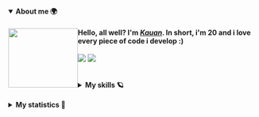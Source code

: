 <div>
  <details open>
    <img src="https://media.tenor.com/i9Jb7TEwVqkAAAAi/hunter-x-hunter-hxh.gif" width='140px' height='120px' align='left'/>  
    <summary><b>About me 🌍</b></summary>
    <h4>Hello, all well? I'm <a href="https://github.com/4kauanmota" target="_blank"><i>Kauan</i></a>. In short, i'm 20 and i love every piece of code i develop :)  </h4>
    <a href="https://www.linkedin.com/in/4kauanmota/" target="_blank"><img src="https://img.shields.io/badge/LinkedIn-0077B5?style=for-the-badge&logo=linkedin&logoColor=whit" target="_blank"></a>
    <a href="mailto:4kauanmota@gmail.com"><img src="https://img.shields.io/badge/-Gmail-%23333?style=for-the-badge&logo=gmail&logoColor=white" target="_blank"></a>
  </details>
</div>

<br>
<br>

<div>
  <details>
    <img src="https://i.postimg.cc/2yJZXjD6/200w-unscreen.gif" width='140px' height='170px' align='left' style='padding-right: 0'/>  
    <summary><b>My skills 🪐</b></summary>
      <div style="overflow-x:auto;">
      <i>* Languages, Frameworks, DevOps and Data are ordered by proficiency (highest to lowest)</i>
        <h4>Applications</h4>
        <table>
          <tr>
            <td align="center">
              <img src="https://raw.githubusercontent.com/devicons/devicon/master/icons/javascript/javascript-original.svg" width="48" height="48" alt="JavaScript" />
              <br>JavaScript<br>
            </td>
            <td align="center">
              <img src="https://raw.githubusercontent.com/devicons/devicon/master/icons/typescript/typescript-original.svg" width="48" height="48" alt="TypeScript" />
              <br>TypeScript<br>
            </td>
            <td align="center">
              <img src="https://raw.githubusercontent.com/devicons/devicon/master/icons/css3/css3-original.svg" width="48" height="48" alt="CSS" />
              <br>&nbsp;&nbsp;&nbsp;CSS&nbsp;&nbsp;&nbsp;&nbsp;<br>
            </td>
            <td align="center">
              <img src="https://raw.githubusercontent.com/devicons/devicon/master/icons/html5/html5-original.svg" width="48" height="48" alt="HTML" />
              <br>&nbsp;&nbsp;&nbsp;HTML&nbsp;&nbsp;&nbsp;<br>
            </td>
            <td align="center">
              <img src="https://raw.githubusercontent.com/devicons/devicon/master/icons/sass/sass-original.svg" width="48" height="48" alt="Sass" />
              <br>&nbsp;&nbsp;&nbsp;Sass&nbsp;&nbsp;&nbsp;<br>
            </td>
            <td align="center" width="48">
              <img src="https://raw.githubusercontent.com/devicons/devicon/master/icons/python/python-original.svg" width="48" height="48" alt="Python" />
              <br>&nbsp;&nbsp;Python&nbsp;&nbsp;<br>
            </td>
            <td align="center">
              <img src="https://upload.wikimedia.org/wikipedia/commons/1/1f/WebAssembly_Logo.svg" width="48" height="48" alt="WebAssembly" />
              <br>WebAssembly<br>
            </td>  
          </tr>
        </table>
        <h4>Frameworks and Libraries</h4>
        <table>
          <tr>
            <td align="center">
              <img src="https://raw.githubusercontent.com/devicons/devicon/master/icons/react/react-original.svg" width="48" height="48" alt="React Native" />
              <br>React Native<br>
            </td>
            <td align="center">
              <img src="https://raw.githubusercontent.com/devicons/devicon/master/icons/react/react-original.svg" width="48" height="48" alt="React" />
              <br>React<br>
            </td>
            <td align="center">
              <img src="https://raw.githubusercontent.com/devicons/devicon/master/icons/jest/jest-plain.svg" width="48" height="48" alt="Jest" />
              <br>Jest<br>
            </td>
            <td align="center">
              <img src="https://raw.githubusercontent.com/devicons/devicon/master/icons/nodejs/nodejs-original.svg" width="48" height="48" alt="Node.js" />
              <br>Node.js<br>
            </td>
          </tr>
        </table>
        <h4>DevOps</h4>
        <table>
          <tr>
            <td align="center">
              <img src="https://raw.githubusercontent.com/devicons/devicon/master/icons/git/git-original.svg" width="48" height="48" alt="Git" />
              <br>Git<br>
            </td>
            <td align="center">
              <img src="https://raw.githubusercontent.com/devicons/devicon/master/icons/github/github-original.svg" width="48" height="48" alt="GitHub" />
              <br>GitHub<br>
            </td>
            <td align="center">
              <img src="https://upload.wikimedia.org/wikipedia/commons/9/93/Amazon_Web_Services_Logo.svg" width="48" height="48" alt="AWS" />
              <br>AWS<br>
            </td>
            <td align="center">
              <img src="https://raw.githubusercontent.com/devicons/devicon/master/icons/docker/docker-original.svg" width="48" height="48" alt="Docker" />
              <br>Docker<br>
            </td>
          </tr>
        </table>
        <h4>Data</h4>
        <table>
          <tr>
            <td align="center">
              <img src="https://raw.githubusercontent.com/devicons/devicon/master/icons/mysql/mysql-original.svg" width="48" height="48" alt="MySQL" />
              <br>MySQL<br>
            </td>
            <td align="center">
              <img src="https://raw.githubusercontent.com/devicons/devicon/master/icons/firebase/firebase-plain.svg" width="48" height="48" alt="Firebase" />
              <br>Firebase<br>
            </td>
            <td align="center">
              <img src="https://raw.githubusercontent.com/devicons/devicon/master/icons/sqlite/sqlite-original.svg" width="48" height="48" alt="Sqlite" />
              <br>Sqlite<br>
            </td>
          </tr>
        </table>
        <h4>Tools</h4>
        <table>
          <tr>
            <td align="center">
              <img src="https://raw.githubusercontent.com/devicons/devicon/master/icons/vscode/vscode-original.svg" width="48" height="48" alt="Visual Studio Code" />
              <br>Visual Studio Code<br>
            </td>
            <td align="center">
              <img src="https://raw.githubusercontent.com/devicons/devicon/master/icons/visualstudio/visualstudio-plain.svg" width="48" height="48" alt="Visual Studio" />
              <br>Visual Studio<br>
            </td>
            <td align="center">
              <img src="https://www.svgrepo.com/show/354202/postman-icon.svg" width="48" height="48" alt="Postman" />
              <br>Postman<br>
            </td>
            <td align="center">
              <img src="https://raw.githubusercontent.com/devicons/devicon/master/icons/trello/trello-plain.svg" width="48" height="48" alt="Trello" />
              <br>Trello<br>
            </td>
            <td align="center">
              <img src="https://raw.githubusercontent.com/devicons/devicon/master/icons/figma/figma-original.svg" width="48" height="48" alt="Figma" />
              <br>Figma<br>
            </td>
          </tr>
        </table>
      </div>
  </details>
</div>

<br>

<div>
  <details>
    <img src="https://i.postimg.cc/MTnxtmMR/ezgif-5-5b067d5716.gif" width='140px' height='120px' align='left'/> 
    <br><br>
    <summary><b>My statistics 🌈</b></summary>

<!--START_SECTION:waka-->
![Code Time](http://img.shields.io/badge/Code%20Time-402%20hrs%2036%20mins-blue)

![Lines of code](https://img.shields.io/badge/From%20Hello%20World%20I%27ve%20Written-1.3%20million%20lines%20of%20code-blue)

**I'm a Night 🦉** 

```text
🌞 Morning                131 commits         ██░░░░░░░░░░░░░░░░░░░░░░░   06.62 % 
🌆 Daytime                845 commits         ███████████░░░░░░░░░░░░░░   42.72 % 
🌃 Evening                570 commits         ███████░░░░░░░░░░░░░░░░░░   28.82 % 
🌙 Night                  432 commits         █████░░░░░░░░░░░░░░░░░░░░   21.84 % 
```
📅 **I'm Most Productive on Wednesday** 

```text
Monday                   340 commits         ████░░░░░░░░░░░░░░░░░░░░░   17.19 % 
Tuesday                  270 commits         ███░░░░░░░░░░░░░░░░░░░░░░   13.65 % 
Wednesday                391 commits         █████░░░░░░░░░░░░░░░░░░░░   19.77 % 
Thursday                 255 commits         ███░░░░░░░░░░░░░░░░░░░░░░   12.89 % 
Friday                   390 commits         █████░░░░░░░░░░░░░░░░░░░░   19.72 % 
Saturday                 222 commits         ███░░░░░░░░░░░░░░░░░░░░░░   11.22 % 
Sunday                   110 commits         █░░░░░░░░░░░░░░░░░░░░░░░░   05.56 % 
```


📊 **This Week I Spent My Time On** 

```text
💬 Programming Languages: 
Vue.js                   5 hrs 2 mins        ██████████████████████░░░   87.64 % 
TypeScript               42 mins             ███░░░░░░░░░░░░░░░░░░░░░░   12.36 % 

🔥 Editors: 
VS Code                  5 hrs 45 mins       █████████████████████████   100.00 % 

💻 Operating System: 
Windows                  5 hrs 45 mins       █████████████████████████   100.00 % 
```

**I Mostly Code in JavaScript** 

```text
JavaScript               26 repos            ██████████░░░░░░░░░░░░░░░   40.62 % 
TypeScript               4 repos             ██░░░░░░░░░░░░░░░░░░░░░░░   06.25 % 
Vue                      3 repos             █░░░░░░░░░░░░░░░░░░░░░░░░   04.69 % 
Python                   3 repos             █░░░░░░░░░░░░░░░░░░░░░░░░   04.69 % 
C#                       2 repos             █░░░░░░░░░░░░░░░░░░░░░░░░   03.12 % 
```




<!--END_SECTION:waka-->
  _Check out [my wakatime profile](https://wakatime.com/@4kauanmota) to see more stats_
  </details>

</div>
